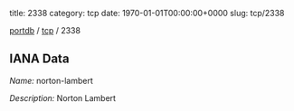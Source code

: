 title: 2338
category: tcp
date: 1970-01-01T00:00:00+0000
slug: tcp/2338

[portdb](/) / [tcp](/category/tcp.html) / 2338


## IANA Data

_Name:_ norton-lambert

_Description:_ Norton Lambert

